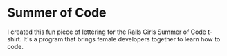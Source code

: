 # Summer of Code

I created this fun piece of lettering for the Rails Girls Summer of Code t-shirt. It's a program that brings female developers together to learn how to code. 